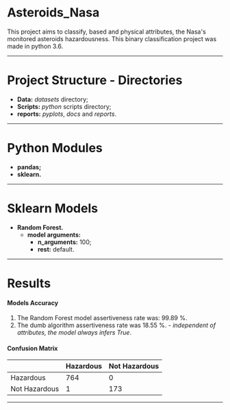 # Asteroids_Nasa

This project aims to classify, based and physical attributes, the Nasa's monitored asteroids hazardousness. This binary classification project was made in python 3.6.

-------------------------

# Project Structure - Directories

* __Data:__ _datasets_ directory;
* __Scripts:__ _python_ scripts directory;
* __reports:__ _pyplots_, _docs_ and _reports_.

-------------------------

# Python Modules

* __pandas;__
* __sklearn.__

-------------------------

# Sklearn Models

* __Random Forest.__
    * __model arguments:__
        * __n_arguments:__ 100;
        * __rest:__ default.
        
-------------------------

# Results

#### Models Accuracy
1. The Random Forest model assertiveness rate was: 99.89 %.
2. The dumb algorithm assertiveness rate was 18.55 %. - _independent of attributes, the model always infers True_.

#### Confusion Matrix
|                | Hazardous | Not Hazardous|
|----------------|-----------|--------------|
| Hazardous      |      764  |            0 |
| Not Hazardous  |        1  |          173 |

-------------------------
